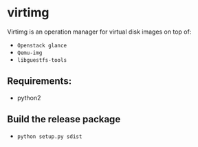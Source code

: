 # virtimg

Virtimg is an operation manager for virtual disk images on top of:

* `Openstack glance`
* `Qemu-img`
* `libguestfs-tools`

## Requirements:

* python2

## Build the release package

* `python setup.py sdist`


